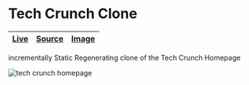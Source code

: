 [tech-crunch-clone image]: https://user-images.githubusercontent.com/9403665/157214139-e79c186a-0848-45c9-aa0f-79dc80127fed.png "tech crunch homepage"
[tech-crunch-clone live]: https://rascaltwo.github.io/TechCrunchClone/
[tech-crunch-clone source]: https://github.com/RascalTwo/TechCrunchClone

# Tech Crunch Clone

| [Live][tech-crunch-clone live] | [Source][tech-crunch-clone source] | [Image][tech-crunch-clone image] |
| - | - | - |

incrementally Static Regenerating clone of the Tech Crunch Homepage

![tech crunch homepage][tech-crunch-clone image]
